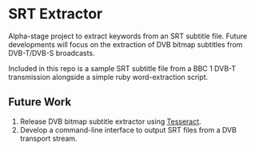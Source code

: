SRT Extractor
=============

Alpha-stage project to extract keywords from an SRT subtitle file. Future developments will focus on the extraction of DVB bitmap subtitles from DVB-T/DVB-S broadcasts.

Included in this repo is a sample SRT subtitle file from a BBC 1 DVB-T transmission alongside a simple ruby word-extraction script.

## Future Work

1. Release DVB bitmap subtitle extractor using [Tesseract](https://code.google.com/p/tesseract-ocr/).
2. Develop a command-line interface to output SRT files from a DVB transport stream.
